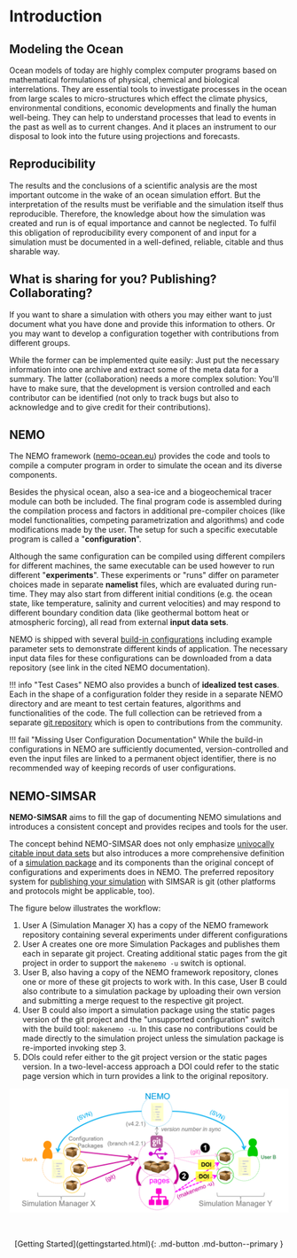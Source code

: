# Introduction

## Modeling the Ocean

Ocean models of today are highly complex computer programs based on mathematical formulations of physical, chemical and biological interrelations. They are essential tools to investigate processes in the ocean from large scales to micro-structures which effect the climate physics, environmental conditions, economic developments and finally the human well-being. They can help to understand processes that lead to events in the past as well as to current changes. And it places an instrument to our disposal to look into the future using projections and forecasts.



## Reproducibility

The results and the conclusions of a scientific analysis are the most important outcome in the wake of an ocean simulation effort. But the interpretation of the results must be verifiable and the simulation itself thus reproducible. Therefore, the knowledge about how the simulation was created and run is of equal importance and cannot be neglected. To fulfil this obligation of reproducibility every component of and input for a simulation must be documented in a well-defined, reliable, citable and thus sharable way.



## What is sharing for you? Publishing? Collaborating?

If you want to share a simulation with others you may either want to just document what you have done and provide this information to others. Or you may want to develop a configuration together with contributions from different groups.

While the former can be implemented quite easily: Just put the necessary information into one archive and extract some of the meta data for a summary. The latter (collaboration) needs a more complex solution: You'll have to make sure, that the development is version controlled and each contributor can be identified (not only to track bugs but also to acknowledge and to give credit for their contributions).



## NEMO

The NEMO framework ([nemo-ocean.eu](https://www.nemo-ocean.eu)) provides the code and tools to compile a computer program in order to simulate the ocean and its diverse components. 

Besides the physical ocean, also a sea-ice and a biogeochemical tracer module can both be included. The final program code is assembled during the compilation process and factors in additional pre-compiler choices (like model functionalities, competing parametrization and algorithms) and code modifications made by the user. The setup for such a specific executable program is called a "**configuration**". 

Although the same configuration can be compiled using different compilers for different machines, the same executable can be used however to run different "**experiments**". These experiments or "runs" differ on parameter choices made in separate **namelist** files, which are evaluated during run-time. They may also start from different initial conditions (e.g. the ocean state, like temperature, salinity and current velocities) and may respond to different boundary condition data (like geothermal bottom heat or atmospheric forcing), all read from external **input data sets**.

NEMO is shipped with several [build-in configurations](https://forge.ipsl.jussieu.fr/nemo/chrome/site/doc/NEMO/guide/html/configurations.html#list-of-configurations) including example parameter sets to demonstrate different kinds of application. The necessary input data files for these configurations can be downloaded from a data repository (see link in the cited NEMO documentation).

!!! info "Test Cases"
    NEMO also provides a bunch of **idealized test cases**. Each in the shape of a configuration folder they reside in a separate NEMO directory and are meant to test certain features, algorithms and functionalities of the code. The full collection can be retrieved from a separate [git repository](https://github.com/NEMO-ocean/NEMO-examples) which is open to contributions from the community.

!!! fail "Missing User Configuration Documentation"
    While the build-in configurations in NEMO are sufficiently documented, version-controlled and even the input files are linked to a permanent object identifier, there is no recommended way of keeping records of user configurations.



## NEMO-SIMSAR

**NEMO-SIMSAR** aims to fill the gap of documenting NEMO simulations and introduces a consistent concept and provides recipes and tools for the user.

The concept behind NEMO-SIMSAR does not only emphasize [univocally citable input data sets](#) but also introduces a more comprehensive definition of a [simulation package](#) and its components than the original concept of configurations and experiments does in NEMO. The preferred repository system for [publishing your simulation](#) with SIMSAR is git (other platforms and protocols might be applicable, too). 

The figure below illustrates the workflow: 

1. User A (Simulation Manager X) has a copy of the NEMO framework repository containing several experiments under different configurations
2. User A creates one ore more Simulation Packages and publishes them each in separate git project. Creating additional static pages from the git project in order to support the `makenemo -u` switch is optional.
3. User B, also having a copy of the NEMO framework repository, clones one or more of these git projects to work with. In this case, User B could also contribute to a simulation package by uploading their own version and submitting a merge request to the respective git project.
4. User B could also import a simulation package using the static pages version of the git project and the "unsupported configuration" switch with the build tool: `makenemo -u`. In this case no contributions could be made directly to the simulation project unless the simulation package is re-imported invoking step 3.
5. DOIs could refer either to the git project version or the static pages version. In a two-level-access approach a DOI could refer to the static page version which in turn provides a link to the original repository.



<!--//SIMSAR uses DOIs provided by [zenodo](https://zenodo.org/) as permanent handlers for referring simulations and imput data (but could be replaced with other data-handler services by the user).//-->

<img src="img/simsar_ProcedureOverview.png" alt="simsar_ProcedureOverview" style="zoom:67%;" class="frame imgshadow" />

&nbsp;  



<center>[Getting Started](gettingstarted.html){: .md-button .md-button--primary }</center>

&nbsp;  
